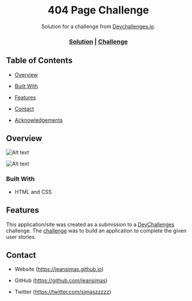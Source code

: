 
<!-- Please update value in the {} -->

  

<h1  align="center">404 Page Challenge</h1>

  

<div  align="center">

Solution for a challenge from <a href="http://devchallenges.io" target="_blank">Devchallenges.io</a>.

</div>

  

<div  align="center">

<h3>

<a  href="https://404-not-found-challenge-eight.vercel.app/">Solution</a><span> | </span><a  href="https://devchallenges.io/challenges/wBunSb7FPrIepJZAg0sY">Challenge</a>

</h3>

</div>

  

<!-- TABLE OF CONTENTS -->

  

## Table of Contents

  

-  [Overview](#overview)

-  [Built With](#built-with)

-  [Features](#features)

-  [Contact](#contact)

-  [Acknowledgements](#acknowledgements)

  

<!-- OVERVIEW -->

  

## Overview

  

![Alt text](https://i.imgur.com/MeMY2Q5.png  "Desktop Screenshot")

![Alt text](https://i.imgur.com/tXKI3Ir.png  "Mobile Screenshot")

  

### Built With

  

<!-- This section should list any major frameworks that you built your project using. Here are a few examples.-->

  

- HTML and CSS

  

## Features

  

<!-- List the features of your application or follow the template. Don't share the figma file here :) -->

  

This application/site was created as a submission to a [DevChallenges](https://devchallenges.io/challenges) challenge. The [challenge](https://devchallenges.io/challenges/wBunSb7FPrIepJZAg0sY) was to build an application to complete the given user stories.

  
  
  

## Contact

  

- Website (https://jeansimas.github.io)

- GitHub (https://github.com/jeansimas)

- Twitter (https://twitter.com/simaszzzzz)